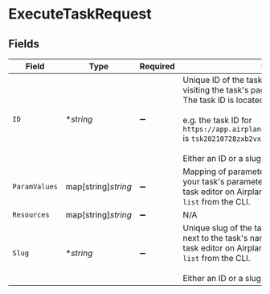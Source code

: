 # ExecuteTaskRequest


## Fields

| Field                                                                                                                                                                                                                                                                                 | Type                                                                                                                                                                                                                                                                                  | Required                                                                                                                                                                                                                                                                              | Description                                                                                                                                                                                                                                                                           | Example                                                                                                                                                                                                                                                                               |
| ------------------------------------------------------------------------------------------------------------------------------------------------------------------------------------------------------------------------------------------------------------------------------------- | ------------------------------------------------------------------------------------------------------------------------------------------------------------------------------------------------------------------------------------------------------------------------------------- | ------------------------------------------------------------------------------------------------------------------------------------------------------------------------------------------------------------------------------------------------------------------------------------- | ------------------------------------------------------------------------------------------------------------------------------------------------------------------------------------------------------------------------------------------------------------------------------------- | ------------------------------------------------------------------------------------------------------------------------------------------------------------------------------------------------------------------------------------------------------------------------------------- |
| `ID`                                                                                                                                                                                                                                                                                  | **string*                                                                                                                                                                                                                                                                             | :heavy_minus_sign:                                                                                                                                                                                                                                                                    | Unique ID of the task. You can find your task's ID by visiting the task's page on Airplane.<br/>The task ID is located at the end of the url.<br/><br/>e.g. the task ID for `https://app.airplane.dev/tasks/tsk20210728zxb2vxn` is `tsk20210728zxb2vxn`<br/><br/>Either an ID or a slug must be provided. | tsk20210728zxb2vxn                                                                                                                                                                                                                                                                    |
| `ParamValues`                                                                                                                                                                                                                                                                         | map[string]*string*                                                                                                                                                                                                                                                                   | :heavy_minus_sign:                                                                                                                                                                                                                                                                    | Mapping of parameter slug to value. You can find your task's parameter slugs inside the<br/>task editor on Airplane or by running `airplane tasks list` from the CLI.                                                                                                                 |                                                                                                                                                                                                                                                                                       |
| `Resources`                                                                                                                                                                                                                                                                           | map[string]*string*                                                                                                                                                                                                                                                                   | :heavy_minus_sign:                                                                                                                                                                                                                                                                    | N/A                                                                                                                                                                                                                                                                                   |                                                                                                                                                                                                                                                                                       |
| `Slug`                                                                                                                                                                                                                                                                                | **string*                                                                                                                                                                                                                                                                             | :heavy_minus_sign:                                                                                                                                                                                                                                                                    | Unique slug of the task. You can find your task's slug next to the task's name within the<br/>task editor on Airplane or by running `airplane tasks list` from the CLI.<br/><br/>Either an ID or a slug must be provided.                                                             | hello_world                                                                                                                                                                                                                                                                           |